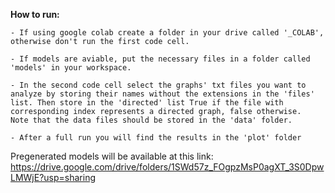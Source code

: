<b>How to run:</b>

    - If using google colab create a folder in your drive called '_COLAB', otherwise don't run the first code cell.

    - If models are aviable, put the necessary files in a folder called 'models' in your workspace.

    - In the second code cell select the graphs' txt files you want to analyze by storing their names without the extensions in the 'files' list. Then store in the 'directed' list True if the file with corresponding index represents a directed graph, false otherwise. 
    Note that the data files should be stored in the 'data' folder.

    - After a full run you will find the results in the 'plot' folder


Pregenerated models will be available at this link: https://drive.google.com/drive/folders/1SWd57z_FOgpzMsP0agXT_3S0DpwLMWjE?usp=sharing

